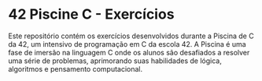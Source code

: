 # 42 Piscine C - Exercícios
Este repositório contém os exercícios desenvolvidos durante a Piscina de C da 42, um intensivo de programação em C da escola 42. A Piscina é uma fase de imersão na linguagem C onde os alunos são desafiados a resolver uma série de problemas, aprimorando suas habilidades de lógica, algoritmos e pensamento computacional.
